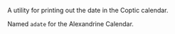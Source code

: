 A utility for printing out the date in the Coptic calendar.

Named `adate` for the Alexandrine Calendar.
